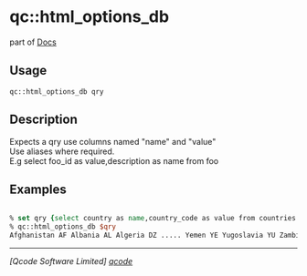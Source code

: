 qc::html_options_db
===================

part of [Docs](.)

Usage
-----
`qc::html_options_db qry`

Description
-----------
Expects a qry use columns named "name" and "value"<br/>Use aliases where required.<br/>E.g select foo_id as value,description as name from foo

Examples
--------
```tcl

% set qry {select country as name,country_code as value from countries order by country}
% qc::html_options_db $qry
Afghanistan AF Albania AL Algeria DZ ..... Yemen YE Yugoslavia YU Zambia ZM Zimbabwe ZW

```

----------------------------------
*[Qcode Software Limited] [qcode]*

[qcode]: www.qcode.co.uk "Qcode Software"